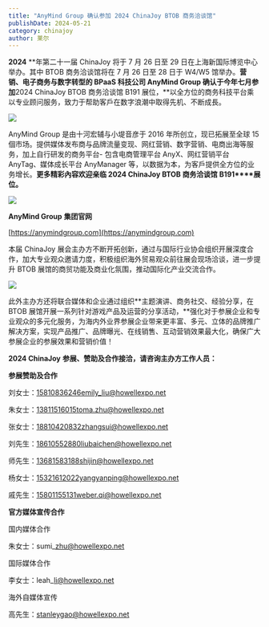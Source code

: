 ```yaml
---
title: "AnyMind Group 确认参加 2024 ChinaJoy BTOB 商务洽谈馆"
publishDate: 2024-05-21
category: chinajoy
author: 莱尔
---
```


**2024** **年第二十一届 ChinaJoy 将于 7 月 26 日至 29 日在上海新国际博览中心举办。其中 BTOB 商务洽谈馆将在 7 月 26 日至 28 日于 W4/W5 馆举办。**营销、电子商务与数字转型的 BPaaS 科技公司 **AnyMind Group** 确认于今年七月参加**2024 ChinaJoy BTOB 商务洽谈馆 B191 展位，**以全方位的商务科技平台乘以专业顾问服务，致力于帮助客戶在数字浪潮中取得先机、不断成長。

![](https://ec-net-1251389766.cos.ap-shanghai.myqcloud.com/wp-content/uploads/2024/05/20240521155325896-1024x683.jpg)

AnyMind Group 是由十河宏辅与小堤音彦于 2016 年所创立，现已拓展至全球 15 個市场。提供媒体发布商与品牌流量变现、网红营销、数字营销、电商出海等服务，加上自行研发的商务平台- 包含电商管理平台 AnyX、网红营销平台 AnyTag、媒体成长平台 AnyManager 等，以数据为本，为客戶提供全方位的业务增长。**更多精彩內容欢迎亲临 2024 ChinaJoy BTOB 商务洽谈馆** **B191****展位。**

![](https://ec-net-1251389766.cos.ap-shanghai.myqcloud.com/wp-content/uploads/2024/05/20240521155328164.jpg)

**AnyMind Group** **集团官网**

[https://anymindgroup.com](https://anymindgroup.com)

本届 ChinaJoy 展会主办方不断开拓创新，通过与国际行业协会组织开展深度合作，加大专业观众邀请力度，积极组织海外贸易观众前往展会现场洽谈，进一步提升 BTOB 展馆的商贸功能及商业化氛围，推动国际化产业交流合作。

![](https://ec-net-1251389766.cos.ap-shanghai.myqcloud.com/wp-content/uploads/2024/05/20240521155342389.jpg)

此外主办方还将联合媒体和企业通过组织**主题演讲、商务社交、经验分享，在 BTOB 展馆开展一系列针对游戏产品及运营的分享活动，**强化对于参展企业和专业观众的多元化服务，为海内外业界参展企业带来更丰富、多元、立体的品牌推广解决方案，实现产品推广、品牌曝光、在线销售、互动营销效果最大化，确保广大参展企业的参展效果和营销价值！

**2024 ChinaJoy** **参展、赞助及合作接洽，请咨询主办方工作人员：**

**参展赞助及合作**

刘女士：[15810836246emily\_liu@howellexpo.net](mailto:15810836246emily_liu@howellexpo.net)

朱女士：13811516015toma.zhu@howellexpo.net

张女士：18810420832zhangsui@howellexpo.net

刘先生：18610552880liubaichen@howellexpo.net

师先生：13681583188shijin@howellexpo.net

杨女士：15321612022yangyanping@howellexpo.net

戚先生：15801155131weber.qi@howellexpo.net  
  

**官方媒体宣传合作**

国内媒体合作

朱女士：sumi\_zhu@howellexpo.net

国际媒体合作

李女士：leah\_li@howellexpo.net

海外自媒体宣传

高先生：stanleygao@howellexpo.net
